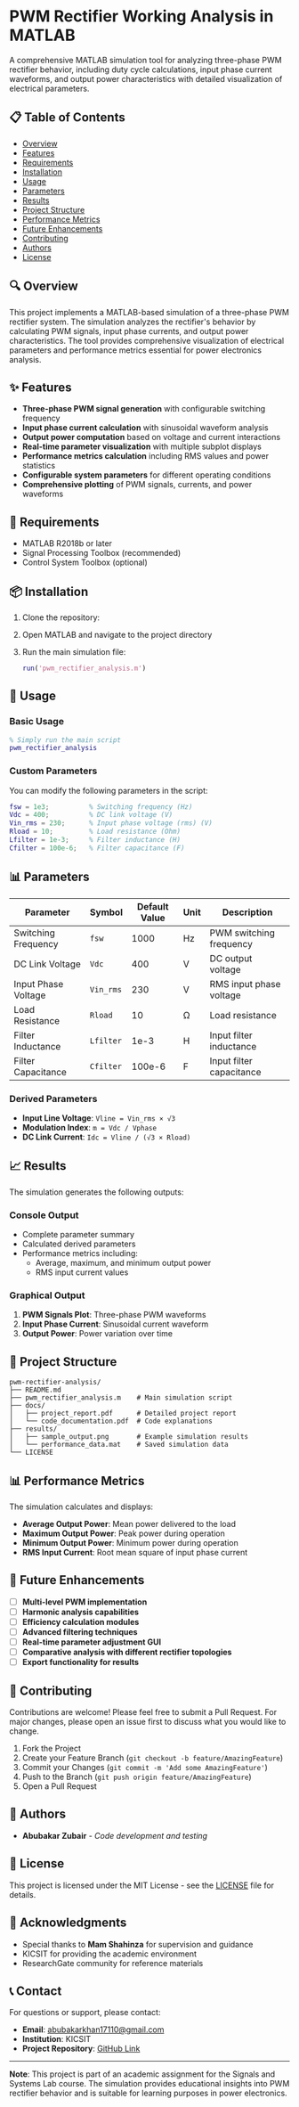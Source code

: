 # PWM Rectifier Working Analysis in MATLAB

A comprehensive MATLAB simulation tool for analyzing three-phase PWM rectifier behavior, including duty cycle calculations, input phase current waveforms, and output power characteristics with detailed visualization of electrical parameters.

## 📋 Table of Contents

- [Overview](#overview)
- [Features](#features)
- [Requirements](#requirements)
- [Installation](#installation)
- [Usage](#usage)
- [Parameters](#parameters)
- [Results](#results)
- [Project Structure](#project-structure)
- [Performance Metrics](#performance-metrics)
- [Future Enhancements](#future-enhancements)
- [Contributing](#contributing)
- [Authors](#authors)
- [License](#license)

## 🔍 Overview

This project implements a MATLAB-based simulation of a three-phase PWM rectifier system. The simulation analyzes the rectifier's behavior by calculating PWM signals, input phase currents, and output power characteristics. The tool provides comprehensive visualization of electrical parameters and performance metrics essential for power electronics analysis.

## ✨ Features

- **Three-phase PWM signal generation** with configurable switching frequency
- **Input phase current calculation** with sinusoidal waveform analysis
- **Output power computation** based on voltage and current interactions
- **Real-time parameter visualization** with multiple subplot displays
- **Performance metrics calculation** including RMS values and power statistics
- **Configurable system parameters** for different operating conditions
- **Comprehensive plotting** of PWM signals, currents, and power waveforms

## 🔧 Requirements

- MATLAB R2018b or later
- Signal Processing Toolbox (recommended)
- Control System Toolbox (optional)

## 📦 Installation

1. Clone the repository:

2. Open MATLAB and navigate to the project directory

3. Run the main simulation file:
   ```matlab
   run('pwm_rectifier_analysis.m')
   ```

## 🚀 Usage

### Basic Usage

```matlab
% Simply run the main script
pwm_rectifier_analysis
```

### Custom Parameters

You can modify the following parameters in the script:

```matlab
fsw = 1e3;          % Switching frequency (Hz)
Vdc = 400;          % DC link voltage (V)
Vin_rms = 230;      % Input phase voltage (rms) (V)
Rload = 10;         % Load resistance (Ohm)
Lfilter = 1e-3;     % Filter inductance (H)
Cfilter = 100e-6;   % Filter capacitance (F)
```

## 📊 Parameters

| Parameter | Symbol | Default Value | Unit | Description |
|-----------|--------|---------------|------|-------------|
| Switching Frequency | `fsw` | 1000 | Hz | PWM switching frequency |
| DC Link Voltage | `Vdc` | 400 | V | DC output voltage |
| Input Phase Voltage | `Vin_rms` | 230 | V | RMS input phase voltage |
| Load Resistance | `Rload` | 10 | Ω | Load resistance |
| Filter Inductance | `Lfilter` | 1e-3 | H | Input filter inductance |
| Filter Capacitance | `Cfilter` | 100e-6 | F | Input filter capacitance |

### Derived Parameters

- **Input Line Voltage**: `Vline = Vin_rms × √3`
- **Modulation Index**: `m = Vdc / Vphase`
- **DC Link Current**: `Idc = Vline / (√3 × Rload)`

## 📈 Results

The simulation generates the following outputs:

### Console Output
- Complete parameter summary
- Calculated derived parameters
- Performance metrics including:
  - Average, maximum, and minimum output power
  - RMS input current values

### Graphical Output
1. **PWM Signals Plot**: Three-phase PWM waveforms
2. **Input Phase Current**: Sinusoidal current waveform
3. **Output Power**: Power variation over time

## 📁 Project Structure

```
pwm-rectifier-analysis/
├── README.md
├── pwm_rectifier_analysis.m    # Main simulation script
├── docs/
│   ├── project_report.pdf      # Detailed project report
│   └── code_documentation.pdf  # Code explanations
├── results/
│   ├── sample_output.png       # Example simulation results
│   └── performance_data.mat    # Saved simulation data
└── LICENSE
```

## 📊 Performance Metrics

The simulation calculates and displays:

- **Average Output Power**: Mean power delivered to the load
- **Maximum Output Power**: Peak power during operation
- **Minimum Output Power**: Minimum power during operation
- **RMS Input Current**: Root mean square of input phase current

## 🔮 Future Enhancements

- [ ] **Multi-level PWM implementation**
- [ ] **Harmonic analysis capabilities**
- [ ] **Efficiency calculation modules**
- [ ] **Advanced filtering techniques**
- [ ] **Real-time parameter adjustment GUI**
- [ ] **Comparative analysis with different rectifier topologies**
- [ ] **Export functionality for results**

## 🤝 Contributing

Contributions are welcome! Please feel free to submit a Pull Request. For major changes, please open an issue first to discuss what you would like to change.

1. Fork the Project
2. Create your Feature Branch (`git checkout -b feature/AmazingFeature`)
3. Commit your Changes (`git commit -m 'Add some AmazingFeature'`)
4. Push to the Branch (`git push origin feature/AmazingFeature`)
5. Open a Pull Request

## 👥 Authors


- **Abubakar Zubair** - *Code development and testing*


## 📄 License

This project is licensed under the MIT License - see the [LICENSE](LICENSE) file for details.

## 🙏 Acknowledgments

- Special thanks to **Mam Shahinza** for supervision and guidance
- KICSIT for providing the academic environment
- ResearchGate community for reference materials

## 📞 Contact

For questions or support, please contact:

- **Email**: abubakarkhan17110@gmail.com
- **Institution**: KICSIT
- **Project Repository**: [GitHub Link](https://github.com/AbubakarZubair/pwm-rectifier-analysis)

---

**Note**: This project is part of an academic assignment for the Signals and Systems Lab course. The simulation provides educational insights into PWM rectifier behavior and is suitable for learning purposes in power electronics.

